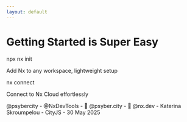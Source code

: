```yaml
---
layout: default
---
```


# Getting Started is Super Easy

<div class="mt-12">
  <div class="grid grid-cols-2 gap-8">
    <div v-click class="command-card">
      <div class="font-mono text-lg p-4 bg-gray-100 dark:bg-gray-800 rounded">
        npx nx init
      </div>
      <p class="mt-4 text-sm">Add Nx to any workspace, lightweight setup</p>
    </div>
    <div v-click class="command-card">
      <div class="font-mono text-lg p-4 bg-gray-100 dark:bg-gray-800 rounded">
        nx connect
      </div>
      <p class="mt-4 text-sm">Connect to Nx Cloud effortlessly</p>
    </div>
  </div>

</div>

<div class="absolute bottom-4 left-0 right-0 text-gray-400 text-sm text-center">
  @psybercity - @NxDevTools - 🦋 @psyber.city - 🦋 @nx.dev - Katerina Skroumpelou - CityJS - 30 May 2025
</div>

<style>
.command-card {
  @apply p-6 rounded-lg border border-gray-200 dark:border-gray-700 text-center transition-all duration-200;
}
.command-card:hover {
  @apply shadow-lg transform -translate-y-1;
}
</style>
